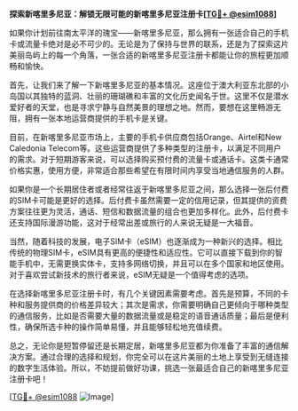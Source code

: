 **探索新喀里多尼亚：解锁无限可能的新喀里多尼亚注册卡[[TG💪+ @esim1088](https://t.me/s/esim1088)]**

如果你计划前往南太平洋的瑰宝——新喀里多尼亚，那么拥有一张适合自己的手机卡或流量卡绝对是必不可少的。无论是为了保持与世界的联系，还是为了探索这片美丽岛屿上的每一个角落，一张合适的新喀里多尼亚注册卡都能让你的旅程更加顺畅和愉快。

首先，让我们来了解一下新喀里多尼亚的基本情况。这座位于澳大利亚东北部的小岛国以其独特的蓝洞、壮丽的珊瑚礁和丰富的文化历史闻名于世。这里不仅是潜水爱好者的天堂，也是寻求宁静与自然美景的理想之地。然而，要想在这里畅游无阻，拥有一张本地运营商提供的手机卡是关键。

目前，在新喀里多尼亚市场上，主要的手机卡供应商包括Orange、Airtel和New Caledonia Telecom等。这些运营商提供了多种类型的注册卡，以满足不同用户的需求。对于短期游客来说，可以选择购买预付费的流量卡或通话卡。这类卡通常价格实惠，使用方便，非常适合那些希望在有限时间内享受当地通信服务的人群。

如果你是一个长期居住者或者经常往返于新喀里多尼亚之间，那么选择一张后付费的SIM卡可能是更好的选择。后付费卡虽然需要一定的信用记录，但其提供的资费方案往往更为灵活，通话、短信和数据流量的组合也更加多样化。此外，后付费卡还支持国际漫游功能，这对于经常出差或旅行的人来说无疑是一大福音。

当然，随着科技的发展，电子SIM卡（eSIM）也逐渐成为一种新兴的选择。相比传统的物理SIM卡，eSIM具有更高的便捷性和适应性。它可以直接下载到你的智能手机中，无需更换实体卡，支持多网络切换，并且可以在多个国家和地区使用。对于喜欢尝试新技术的旅行者来说，eSIM无疑是一个值得考虑的选项。

在选择新喀里多尼亚注册卡时，有几个关键因素需要考虑。首先是预算，不同的卡种和服务提供商的价格差异较大；其次是需求，你需要明确自己更倾向于哪种类型的通信服务，比如是否需要大量的数据流量或是稳定的语音通话质量；最后是便利性，确保所选卡种的操作简单易懂，并且能够轻松地充值续费。

总之，无论你是短暂停留还是长期定居，新喀里多尼亚都为你准备了丰富的通信解决方案。通过合理的选择和规划，你完全可以在这片美丽的土地上享受到无缝连接的数字生活体验。所以，不妨提前做好功课，挑选一张最适合自己的新喀里多尼亚注册卡吧！

[[TG💪+ @esim1088](https://t.me/s/esim1088) ![Image](https://i.postimg.cc/4NQfJmqS/Snipaste-2025-05-13-00-14-12.png)]
